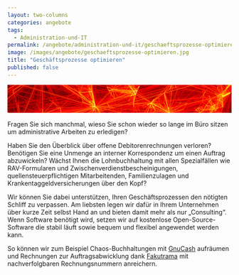 ```yaml
---
layout: two-columns
categories: angebote
tags:
  - Administration-und-IT
permalink: /angebote/administration-und-it/geschaeftsprozesse-optimieren/
image: /images/angebote/geschaeftsprozesse-optimieren.jpg
title: "Geschäftsprozesse optimieren"
published: false
---
```

<div class="angebot-top-wide"><img title="Geschäftsprozesse optimieren" src="/images/angebote/geschaeftsprozesse-optimieren_sub.jpg"></div>

Fragen Sie sich manchmal, wieso Sie schon wieder so lange im Büro sitzen um administrative Arbeiten zu erledigen?

Haben Sie den Überblick über offene Debitorenrechnungen verloren? Benötigen Sie eine Unmenge an interner Korrespondenz um einen Auftrag abzuwickeln? Wächst Ihnen die Lohnbuchhaltung mit allen Spezialfällen wie RAV-Formularen und Zwischenverdienstbescheinigungen, quellensteuerpflichtigen Mitarbeitenden, Familienzulagen und Krankentaggeldversicherungen über den Kopf?

Wir können Sie dabei unterstützen, Ihren Geschäftsprozessen den nötigten Schliff zu verpassen. Am liebsten legen wir dafür in Ihrem Unternehmen über kurze Zeit selbst Hand an und bieten damit mehr als nur „Consulting“. Wenn Software benötigt wird, setzen wir auf kostenlose Open-Source-Software die stabil läuft sowie bequem und flexibel angewendet werden kann.

So können wir zum Beispiel Chaos-Buchhaltungen mit [GnuCash][gnucash] aufräumen und Rechnungen zur Auftragsabwicklung dank [Fakutrama][fakturama] mit nachverfolgbaren Rechnungsnummern anreichern.

[gnucash]: http://gnucash.org/
[fakturama]: http://www.fakturama.org/
